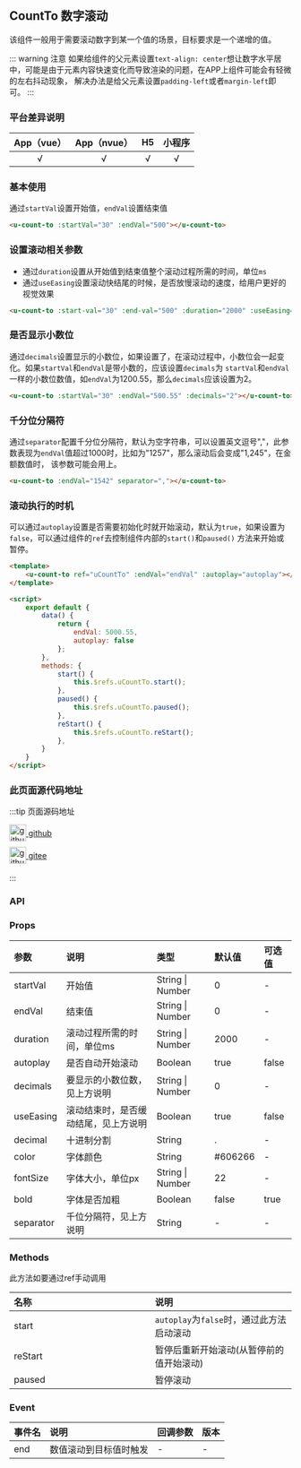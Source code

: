 ## CountTo 数字滚动 <to-api/>

<demo-model url="/pages/componentsB/countTo/countTo"></demo-model>

该组件一般用于需要滚动数字到某一个值的场景，目标要求是一个递增的值。

::: warning 注意
如果给组件的父元素设置`text-align: center`想让数字水平居中，可能是由于元素内容快速变化而导致渲染的问题，在APP上组件可能会有轻微的左右抖动现象，
解决办法是给父元素设置`padding-left`或者`margin-left`即可。
:::

### 平台差异说明

|App（vue）|App（nvue）|H5|小程序|
|:-:|:-:|:-:|:-:|
|√|√|√|√|

### 基本使用

通过`startVal`设置开始值，`endVal`设置结束值

```html
<u-count-to :startVal="30" :endVal="500"></u-count-to>
```

### 设置滚动相关参数

- 通过`duration`设置从开始值到结束值整个滚动过程所需的时间，单位`ms`
- 通过`useEasing`设置滚动快结尾的时候，是否放慢滚动的速度，给用户更好的视觉效果

```html
<u-count-to :start-val="30" :end-val="500" :duration="2000" :useEasing="false"></u-count-to>
```

### 是否显示小数位

通过`decimals`设置显示的小数位，如果设置了，在滚动过程中，小数位会一起变化。如果`startVal`和`endVal`是带小数的，应该设置`decimals`为
`startVal`和`endVal`一样的小数位数值，如`endVal`为1200.55，那么`decimals`应该设置为2。

```html
<u-count-to :startVal="30" :endVal="500.55" :decimals="2"></u-count-to>
```

### 千分位分隔符

通过`separator`配置千分位分隔符，默认为空字符串，可以设置英文逗号","，此参数表现为`endVal`值超过1000时，比如为"1257"，那么滚动后会变成"1,245"，在金额数值时，
该参数可能会用上。

```html
<u-count-to :endVal="1542" separator=","></u-count-to>
```

### 滚动执行的时机

可以通过`autoplay`设置是否需要初始化时就开始滚动，默认为`true`，如果设置为`false`，可以通过组件的`ref`去控制组件内部的`start()`和`paused()`
方法来开始或暂停。

```html
<template>
	<u-count-to ref="uCountTo" :endVal="endVal" :autoplay="autoplay"></u-count-to>
</template>

<script>
	export default {
		data() {
			return {
				endVal: 5000.55,
				autoplay: false
			};
		},
		methods: {
			start() {
				this.$refs.uCountTo.start();
			},
			paused() {
				this.$refs.uCountTo.paused();
			},
			reStart() {
				this.$refs.uCountTo.reStart();
			},
		}
	}
</script>
```

### 此页面源代码地址

:::tip 页面源码地址
<br/>

<a href="https://github.com/umicro/uView2.0/blob/master/pages/componentsB/countTo/countTo.nvue" target="_blank" style="display: flex;align-items: center">
   <img height="30" src="https://vkceyugu.cdn.bspapp.com/VKCEYUGU-8f7e1d02-dcb1-46ba-90db-ae32fea44f22/4b2bf3e5-68ad-4a15-b0d1-00b7a5246eab.png" title="github" width="30"/>&nbsp;github
</a>

<a href="https://gitee.com/umicro/uView2.0/blob/master/pages/componentsB/countTo/countTo.nvue" target="_blank" style="display: flex;align-items: center;margin-top: 10px">
   <img height="30" src="https://vkceyugu.cdn.bspapp.com/VKCEYUGU-8f7e1d02-dcb1-46ba-90db-ae32fea44f22/0d0bc2dc-64e3-4ea1-a641-9c23d198e36d.png" title="github" width="30"/>&nbsp;gitee
</a>

<br/>
:::

### API

### Props

| 参数		| 说明									| 类型					| 默认值		|  可选值	|
|:-			|:-										|:-						|:-			|:-			|
| startVal	| 开始值									| String &#124; Number	| 0			| -			|
| endVal	| 结束值									| String &#124; Number	| 0			| -			|
| duration	| 滚动过程所需的时间，单位ms				| String &#124; Number	| 2000		| -			|
| autoplay	| 是否自动开始滚动						| Boolean				| true		| false		|
| decimals	| 要显示的小数位数，见上方说明				| String &#124; Number	| 0			| -			|
| useEasing	| 滚动结束时，是否缓动结尾，见上方说明		| Boolean				| true		| false		|
| decimal	| 十进制分割								| String				| .			| -			|
| color		| 字体颜色								| String				| #606266	| -			|
| fontSize	| 字体大小，单位px						| String &#124; Number	| 22		| -			|
| bold		| 字体是否加粗							| Boolean				| false		| true		|
| separator	| 千位分隔符，见上方说明					| String				| -			| -			|


### Methods

此方法如要通过ref手动调用

| 名称		| 说明										|
|:-			|:-											|
| start		|`autoplay`为`false`时，通过此方法启动滚动		|
| reStart	|暂停后重新开始滚动(从暂停前的值开始滚动)		|
| paused	|暂停滚动									|


### Event

|事件名	|说明					|回调参数	|版本	|
|:-		|:-						|:-			|:-		|
| end	| 数值滚动到目标值时触发	| -			| -		|


<style scoped>
h3[id=methods] + p + table thead tr th:nth-child(1) {
	width: 50%;
}

h3[id=methods] + p + table thead tr th:nth-child(2) {
	width: 50%;
}
</style>
